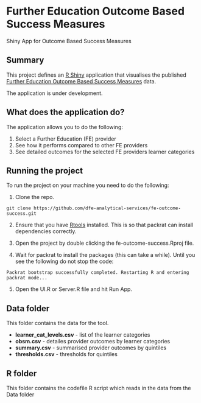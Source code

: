 # Further Education Outcome Based Success Measures
Shiny App for Outcome Based Success Measures

## Summary
 
This project defines an [R Shiny](https://shiny.rstudio.com/) application that visualises the published [Further Education Outcome Based  Success Measures](https://www.gov.uk/government/collections/statistics-outcome-based-success-measures) data.
 
The application is under development.
 
## What does the application do?
 
The application allows you to do the following:
 
1. Select a Further Education (FE) provider
2. See how it performs compared to other FE providers
3. See detailed outcomes for the selected FE providers learner categories 
 
## Running the project
 
To run the project on your machine you need to do the following:
 
1. Clone the repo.
 
`git clone https://github.com/dfe-analytical-services/fe-outcome-success.git`
 
2. Ensure that you have [Rtools](https://cran.r-project.org/bin/windows/Rtools/) installed. This is so that packrat can install dependencies correctly.
 
3. Open the project by double clicking the fe-outcome-success.Rproj file.
 
4. Wait for packrat to install the packages (this can take a while). Until you see the following do not stop the code:
 
`Packrat bootstrap successfully completed. Restarting R and entering packrat mode...`
   
5. Open the UI.R or Server.R file and hit Run App.

## Data folder

This folder contains the data for the tool. 
- **learner_cat_levels.csv** - list of the learner categories
- **obsm.csv** - detailes provider outcomes by learner categories
- **summary.csv** - summarised provider outcomes by quintiles
- **thresholds.csv** - thresholds for quintiles

## R folder

This folder contains the codefile R script which reads in the data from the Data folder

